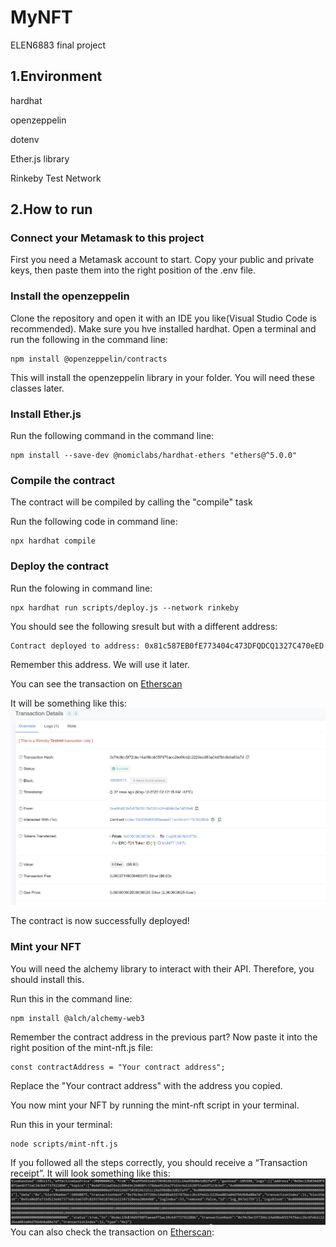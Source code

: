 # MyNFT
ELEN6883 final project

## 1.Environment

hardhat

openzeppelin

dotenv

Ether.js library

Rinkeby Test Network

## 2.How to run
### Connect your Metamask to this project
First you need a Metamask account to start. Copy your public and private keys, then paste them into the right position of the .env file.

### Install the openzeppelin
Clone the repository and open it with an IDE you like(Visual Studio Code is recommended). Make sure you hve installed hardhat. Open a terminal and run the following in the command line:

```
npm install @openzeppelin/contracts
```
This will install the openzeppelin library in your folder. You will need these classes later.

### Install Ether.js
Run the following command in the command line:
```
npm install --save-dev @nomiclabs/hardhat-ethers "ethers@^5.0.0"
```
### Compile the contract
The contract will be compiled by calling the "compile" task

Run the following code in command line:
```
npx hardhat compile
```
### Deploy the contract
Run the folowing in command line:
```
npx hardhat run scripts/deploy.js --network rinkeby
```
You should see the following sresult but with a different address:
```
Contract deployed to address: 0x81c587EB0fE773404c473DFQDCQ1327C470eED
```
Remember this address. We will use it later.

You can see the transaction on [Etherscan](https://etherscan.io/txs)

It will be something like this:
![Etherscan](https://github.com/rtq998916/MyNFT/blob/main/images/Etherscan.png)

The contract is now successfully deployed!

### Mint your NFT
You will need the alchemy library to interact with their API. Therefore, you should install this.

Run this in the command line:
```
npm install @alch/alchemy-web3
```
Remember the contract address in the previous part? Now paste it into the right position of the mint-nft.js file:
```
const contractAddress = "Your contract address";
```
Replace the "Your contract address" with the address you copied.

You now mint your NFT by running the mint-nft script in your terminal.

Run this in your terminal:
```
node scripts/mint-nft.js
```
If you followed all the steps correctly, you should receive a “Transaction receipt”. It will look something like this:
![transaction receipt](https://github.com/rtq998916/MyNFT/blob/main/images/transaction%20receipt.png)
You can also check the transaction on [Etherscan](https://etherscan.io/txs):
